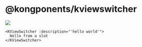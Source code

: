 # @kongponents/kviewswitcher

[![](https://img.shields.io/npm/v/@kongponents/kviewswitcher.svg?style=flat-square)](https://www.npmjs.com/package/@kongponents/kviewswitcher)

```vue
<KViewSwitcher :description="'hello world'">
  Hello from a slot
</KViewSwitcher>
```
